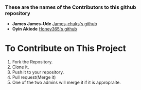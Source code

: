 ### These are the names of the Contributors to this github repository

* **James James-Ude** [James-chuks's github](https://github.com/James-chuks)
* **Oyin Akiode** [Honey365's github](https://github.com/Honey365)

# To Contribute on This Project
1. Fork the Repository.
2. Clone it.
3. Push it to your repository.
4. Pull request(Merge it)
5. One of the two admins will merge it if it is appropraite.
